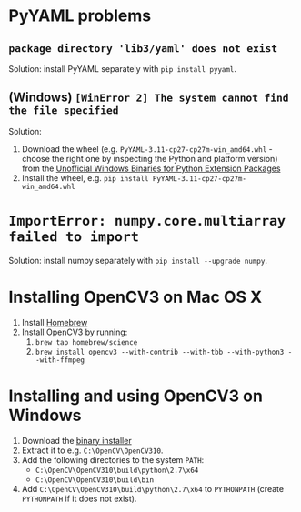 # PyYAML problems

## `package directory 'lib3/yaml' does not exist`
Solution: install PyYAML separately with `pip install pyyaml`.

## (Windows) `[WinError 2] The system cannot find the file specified`
Solution:
1. Download the wheel (e.g. `PyYAML-3.11-cp27-cp27m-win_amd64.whl` - choose the right one by inspecting the Python and platform version) from the [Unofficial Windows Binaries for Python Extension Packages](http://www.lfd.uci.edu/~gohlke/pythonlibs/#pyyaml)
1. Install the wheel, e.g. `pip install PyYAML-3.11-cp27-cp27m-win_amd64.whl`

# `ImportError: numpy.core.multiarray failed to import`
Solution: install numpy separately with `pip install --upgrade numpy`.

# Installing OpenCV3 on Mac OS X
1. Install [Homebrew](http://brew.sh/)
1. Install OpenCV3 by running:
   1. `brew tap homebrew/science`
   1. `brew install opencv3 --with-contrib --with-tbb --with-python3 --with-ffmpeg`

# Installing and using OpenCV3 on Windows
1. Download the [binary installer](http://opencv.org/downloads.html)
1. Extract it to e.g. `C:\OpenCV\OpenCV310`.
1. Add the following directories to the system `PATH`:
   * `C:\OpenCV\OpenCV310\build\python\2.7\x64`
   * `C:\OpenCV\OpenCV310\build\bin`
1. Add `C:\OpenCV\OpenCV310\build\python\2.7\x64` to `PYTHONPATH` (create `PYTHONPATH` if it does not exist).
